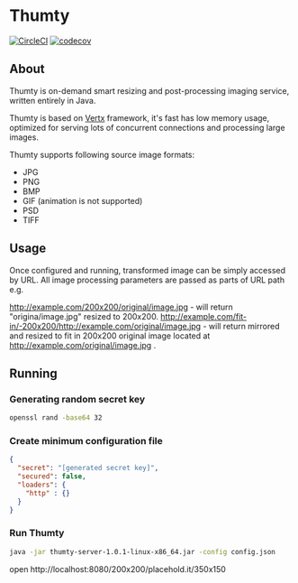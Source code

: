 # Thumty
[![CircleCI](https://circleci.com/gh/thumty/thumty.svg?style=svg)](https://circleci.com/gh/thumty/thumty)
[![codecov](https://codecov.io/gh/thumty/thumty/branch/master/graph/badge.svg)](https://codecov.io/gh/thumty/thumty)

## About
Thumty is on-demand smart resizing and post-processing imaging service, written entirely in Java. 

Thumty is based on [Vertx](http://vertx.io) framework, it's fast has low memory usage,  optimized for serving lots of concurrent connections and processing large images. 

Thumty supports following source image formats:
- JPG
- PNG
- BMP
- GIF (animation is not supported) 
- PSD
- TIFF

## Usage

Once configured and running, transformed image can be simply accessed by URL. All image processing parameters are passed as parts of URL path e.g.

http://example.com/200x200/original/image.jpg - will return "origina/image.jpg" resized to 200x200.
http://example.com/fit-in/-200x200/http://example.com/original/image.jpg - will return mirrored and resized to fit in 200x200 original image located at http://example.com/original/image.jpg .

## Running

### Generating random secret key

```bash 
openssl rand -base64 32
``` 

### Create minimum configuration file
```json
{
  "secret": "[generated secret key]",
  "secured": false,
  "loaders": {
    "http" : {}
  }
}
```

### Run Thumty
```bash 
java -jar thumty-server-1.0.1-linux-x86_64.jar -config config.json
```
open http://localhost:8080/200x200/placehold.it/350x150
